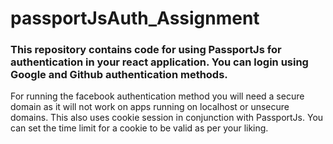 # passportJsAuth_Assignment

### This repository contains code for using PassportJs for authentication in your react application. You can login using Google and Github authentication methods.
For running the facebook authentication method you will need a secure domain as it will not work on apps running on localhost or unsecure domains.
This also uses cookie session in conjunction with PassportJs. You can set the time limit for a cookie to be valid as per your liking.
